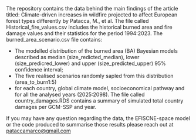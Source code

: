The repository contains the data behind the main findings of the article titled: Climate-driven increases in wildfire projected to affect European forest types differently by Patacca, M., et al.
The file called Historical_fire_values.csv includes the historical burned area and fire damage values and their statistics for the period 1994:2023.
The burned_area_scenario.csv file contains:
- The modelled distribution of the burned area (BA) Bayesian models described as median (size_redicted_median), lower (size_predicred_lower) and upper (size_predicted_upper) 95% confidence interval;
- The five realised scenarios randomly sapled from this distribution (area_to_burn1:5)
- for each country, global climate model, socioeconomical pathway and for all the analysed years (2025:2098).
The file called country_damages.RDS contains a summary of simulated total country damages per GCM-SSP and year.

If you may have any question regarding the data, the EFISCNE-space model or the code produced to summarise those results please reach out at pataccamarco@gmail.com
